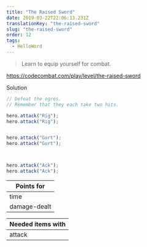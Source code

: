 ```yaml
---
title: "The Raised Sword"
date: 2019-03-22T22:06:13.231Z
translationKey: "the-raised-sword"
slug: "the-raised-sword"
order: 12
tags:
  - HelloWord
---
```


> Learn to equip yourself for combat.

https://codecombat.com/play/level/the-raised-sword

Solution

```javascript
// Defeat the ogres.
// Remember that they each take two hits.

hero.attack("Rig");
hero.attack("Rig");


hero.attack("Gurt");
hero.attack("Gurt");



hero.attack("Ack");
hero.attack("Ack");

```

Points for |
--- |
time |
damage-dealt |

Needed items with |
--- |
attack |


